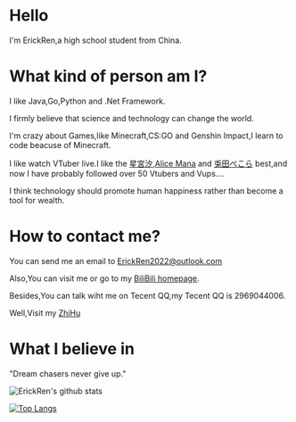 # Hello

I'm ErickRen,a high school student from China.

# What kind of person am I?

I like Java,Go,Python and .Net Framework.

I firmly believe that science and technology can change the world.

I'm crazy about Games,like Minecraft,CS:GO and Genshin Impact,I learn to code beacuse of Minecraft.

I like watch VTuber live.I like the [星宮汐](https://twitter.com/Hosimiya_Sio),[Alice Mana](https://twitter.com/Alicemana_v) and [兎田ぺこら](https://twitter.com/usadapekora) best,and now I have probably followed over 50 Vtubers and Vups....

I think technology should promote human happiness rather than become a tool for wealth.

# How to contact me?

You can send me an email to <ErickRen2022@outlook.com>

Also,You can visit me or go to my [BiliBili homepage](https://space.bilibili.com/1270997295).

Besides,You can talk wiht me on Tecent QQ,my Tecent QQ is 2969044006.

Well,Visit my [ZhiHu](https://www.zhihu.com/people/mi-lu-de-wan-ge)

# What I believe in

"Dream chasers never give up."

![ErickRen's github stats](https://github-readme-stats.vercel.app/api?username=ErickRen&show_icons=true&theme=tokyonight)

[![Top Langs](https://github-readme-stats.vercel.app/api/top-langs/?username=ErickRen&layout=compact&theme=tokyonight)](https://github.com/ErickRen)
